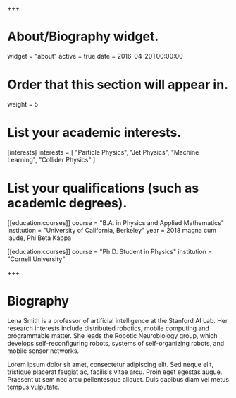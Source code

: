 +++
# About/Biography widget.
widget = "about"
active = true
date = 2016-04-20T00:00:00

# Order that this section will appear in.
weight = 5

# List your academic interests.
[interests]
  interests = [
    "Particle Physics",
    "Jet Physics",
    "Machine Learning",
    "Collider Physics"
  ]

# List your qualifications (such as academic degrees).
[[education.courses]]
  course = "B.A. in Physics and Applied Mathematics"
  institution = "University of California, Berkeley"
  year = 2018
  magna cum laude, Phi Beta Kappa

[[education.courses]]
  course = "Ph.D. Student in Physics"
  institution = "Cornell University"

 
+++

# Biography

Lena Smith is a professor of artificial intelligence at the Stanford AI Lab. Her research interests include distributed robotics, mobile computing and programmable matter. She leads the Robotic Neurobiology group, which develops self-reconfiguring robots, systems of self-organizing robots, and mobile sensor networks.

Lorem ipsum dolor sit amet, consectetur adipiscing elit. Sed neque elit, tristique placerat feugiat ac, facilisis vitae arcu. Proin eget egestas augue. Praesent ut sem nec arcu pellentesque aliquet. Duis dapibus diam vel metus tempus vulputate. 

